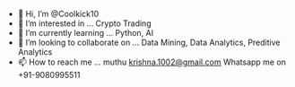 - 👋 Hi, I’m @Coolkick10
- 👀 I’m interested in ... Crypto Trading
- 🌱 I’m currently learning ... Python, AI
- 💞️ I’m looking to collaborate on ... Data Mining, Data Analytics, Preditive Analytics
- 📫 How to reach me ... muthu krishna.1002@gmail.com Whatsapp me on +91-9080995511

<!---
Coolkick10/Coolkick10 is a ✨ special ✨ repository because its `README.md` (this file) appears on your GitHub profile.
You can click the Preview link to take a look at your changes.
--->
